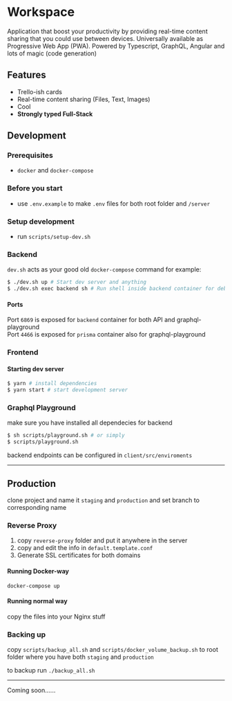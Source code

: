 # Workspace

Application that boost your productivity by providing real-time content sharing that you could use between devices. Universally available as Progressive Web App (PWA). Powered by Typescript, GraphQL, Angular and lots of magic (code generation)

## Features

- Trello-ish cards
- Real-time content sharing (Files, Text, Images)
- Cool
- **Strongly typed Full-Stack**

## Development

### Prerequisites

- `docker` and `docker-compose`

### Before you start

- use `.env.example` to make `.env` files for both root folder and `/server`

### Setup development

- run `scripts/setup-dev.sh`

### Backend

`dev.sh` acts as your good old `docker-compose` command for example:

```sh
$ ./dev.sh up # Start dev server and anything
$ ./dev.sh exec backend sh # Run shell inside backend container for debugging and stuff
```

#### Ports

Port `6869` is exposed for `backend` container for both API and graphql-playground  
Port `4466` is exposed for `prisma` container also for graphql-playground

### Frontend

#### Starting dev server

```sh
$ yarn # install dependencies
$ yarn start # start development server
```

### Graphql Playground

make sure you have installed all dependecies for backend

```sh
$ sh scripts/playground.sh # or simply
$ scripts/playground.sh
```

backend endpoints can be configured in `client/src/enviroments`

---

## Production

clone project and name it `staging` and `production` and set branch to corresponding name

### Reverse Proxy

1. copy `reverse-proxy` folder and put it anywhere in the server
2. copy and edit the info in `default.template.conf`
3. Generate SSL certificates for both domains

#### Running Docker-way

```
docker-compose up
```

#### Running normal way

copy the files into your Nginx stuff

### Backing up

copy `scripts/backup_all.sh` and `scripts/docker_volume_backup.sh` to root folder where you have both `staging` and `production`

to backup run `./backup_all.sh`

---

Coming soon......
